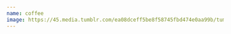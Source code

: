 ```yaml
---
name: coffee
image: https://45.media.tumblr.com/ea08dceff5be8f58745fbd474e0aa99b/tumblr_n49xp6OusO1rhtjn2o1_400.gif
---
```

